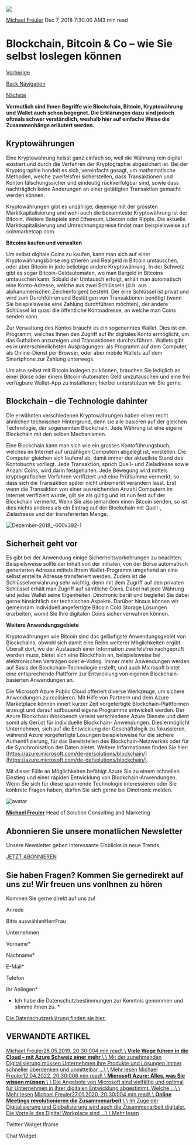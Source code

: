 ![](https://25917640.fs1.hubspotusercontent-eu1.net/hub/25917640/hubfs/csm_AdobeStock_219977235_a1720c0ee3-600x400.webp?width=300&name=csm_AdobeStock_219977235_a1720c0ee3-600x400.webp)

[Michael Freuler](https://blog.dinotronic.ch/author/michael-freuler) Dec 7, 2018 7:30:00 AM3 min read

# Blockchain, Bitcoin & Co – wie Sie selbst loslegen können

[Vorherige](https://blog.dinotronic.ch/blog/trends/digital-workplace-das-buero-der-zukunft-in-der-digitalen-arbeitswelt)

[Back Navigation](https://blog.dinotronic.ch/)

[Nächste](https://blog.dinotronic.ch/blog/digital-workplace/digitale-transformation-der-digital-workplace-als-tueroeffner)

**Vermutlich sind Ihnen Begriffe wie Blockchain, Bitcoin, Kryptowährung und Wallet auch schon begegnet. Die Erklärungen dazu sind jedoch oftmals schwer verständlich, weshalb hier auf einfache Weise die Zusammenhänge erläutert werden.**

## **Kryptowährungen**

Eine Kryptowährung heisst ganz einfach so, weil die Währung rein digital existiert und durch die Verfahren der Kryptographie abgesichert ist. Bei der Kryptographie handelt es sich, vereinfacht gesagt, um mathematische Methoden, welche zweifelsfrei sicherstellen, dass Transaktionen und Konten fälschungssicher und eindeutig rückverfolgbar sind, sowie dass nachträglich keine Änderungen an einer getätigten Transaktion gemacht werden können.

Kryptowährungen gibt es unzählige, diejenige mit der grössten Marktkapitalisierung und wohl auch die bekannteste Kryptowährung ist der Bitcoin. Weitere Beispiele sind Ethereum, Litecoin oder Ripple. Die aktuelle Marktkapitalisierung und Umrechnungspreise findet man beispielsweise auf coinmarketcap.com.

**Bitcoins kaufen und verwalten**

Um selbst digitale Coins zu kaufen, kann man sich auf einer Kryptowährungsbörse registrieren und Realgeld in Bitcoin umtauschen, oder aber Bitcoin in jede beliebige andere Kryptowährung. In der Schweiz gibt es sogar Bitcoin-Geldautomaten, wo man Bargeld in Bitcoins umtauschen kann. Sobald der Umtausch erfolgt, erhält man automatisch eine Konto-Adresse, welche aus zwei Schlüsseln (d.h. aus alphanumerischen Zeichenfolgen) besteht. Der eine Schlüssel ist privat und wird zum Durchführen und Bestätigen von Transaktionen benötigt (wenn Sie beispielsweise eine Zahlung durchführen möchten), der andere Schlüssel ist quasi die öffentliche Kontoadresse, an welche man Coins senden kann.

Zur Verwaltung des Kontos braucht es ein sogenanntes Wallet. Dies ist ein Programm, welches Ihnen den Zugriff auf Ihr digitales Konto ermöglicht, um das Guthaben anzuzeigen und Transaktionen durchzuführen. Wallets gibt es in unterschiedlichsten Ausprägungen: als Programm auf dem Computer, als Online-Dienst per Browser, oder aber mobile Wallets auf dem Smartphone zur Zahlung unterwegs.

Um also selbst mit Bitcoin loslegen zu können, brauchen Sie lediglich an einer Börse oder einem Bitcoin-Automaten Geld umzutauschen und eine frei verfügbare Wallet-App zu installieren; hierbei unterstützen wir Sie gerne.

## **Blockchain – die Technologie dahinter**

Die erwähnten verschiedenen Kryptowährungen haben einen recht ähnlichen technischen Hintergrund, denn sie alle basieren auf der gleichen Technologie, der sogenannten Blockchain. Jede Währung ist eine eigene Blockchain mit den selben Mechanismen.

Eine Blockchain kann man sich wie ein grosses Kontoführungsbuch, welches im Internet auf unzähligen Computern abgelegt ist, vorstellen. Die Computer gleichen sich laufend ab, damit immer der aktuellste Stand des Kontobuchs vorliegt. Jede Transaktion, sprich Quell- und Zieladresse sowie Anzahl Coins, wird darin festgehalten. Jede Bewegung wird mittels kryptografischer Verfahren verifiziert und eine Prüfsumme vermerkt, so dass sich die Transaktion später nicht unbemerkt verändern lässt. Erst wenn die Transaktion von einer ausreichenden Anzahl Computern im Internet verifiziert wurde, gilt sie als gültig und ist nun fest auf der Blockchain vermerkt. Wenn Sie also jemandem einen Bitcoin senden, so ist dies nichts anderes als ein Eintrag auf der Blockchain mit Quell-, Zieladresse und der transferierten Menge.

![Dezember-2018_-600x392-1](https://blog.dinotronic.ch/hs-fs/hubfs/Imported_Blog_Media/Dezember-2018_-600x392-1.jpg?width=600&height=392&name=Dezember-2018_-600x392-1.jpg)

## **Sicherheit geht vor**

Es gibt bei der Anwendung einige Sicherheitsvorkehrungen zu beachten. Beispielsweise sollte der Inhalt von der initialen, von der Börse automatisch generierten Adresse mittels Ihrem Wallet-Programm umgehend an eine selbst erstellte Adresse transferiert werden. Zudem ist die Schlüsselverwahrung sehr wichtig, denn mit dem Zugriff auf den privaten Schlüssel erhält man Zugriff auf sämtliche Coins. Dabei hat jede Währung und jedes Wallet seine Eigenheiten. Dinotronic berät und begleitet Sie dabei gerne hinsichtlich der technischen Aspekte. Darüber hinaus können wir gemeinsam individuell angefertigte Bitcoin Cold Storage Lösungen erarbeiten, womit Sie Ihre digitalen Coins sicher verwahren können.

**Weitere Anwendungsgebiete**

Kryptowährungen wie Bitcoin sind das geläufigste Anwendungsgebiet von Blockchains, obwohl sich damit eine Reihe weiterer Möglichkeiten ergibt. Überall dort, wo der Austausch einer Information zweifelsfrei nachgeprüft werden muss, bietet sich eine Blockchain an, beispielsweise bei elektronischen Verträgen oder e-Voting. Immer mehr Anwendungen werden auf Basis der Blockchain-Technologie erstellt, und auch Microsoft bietet eine entsprechende Plattform zur Entwicklung von eigenen Blockchain-basierten Anwendungen an.

Die Microsoft Azure Public Cloud offeriert diverse Werkzeuge, um sichere Anwendungen zu realisieren. Mit Hilfe von Partnern und dem Azure Marketplace können innert kurzer Zeit vorgefertigte Blockchain-Plattformen erzeugt und darauf aufbauend eigene Programme entwickelt werden. Der Azure Blockchain Workbench vereint verschiedene Azure Dienste und dient somit als Gerüst für individuelle Blockchain- Anwendungen. Dies ermöglicht Unternehmen, sich auf die Entwicklung der Geschäftslogik zu fokussieren, während Azure vorgefertigte Lösungen beispielsweise für die sichere Authentifizierung, für das Bereitstellen des Blockchain-Netzwerkes oder für die Synchronisation der Daten bietet. Weitere Informationen finden Sie hier: [https://azure.microsoft.com/de-de/solutions/blockchain/](https://azure.microsoft.com/de-de/solutions/blockchain/).

Mit dieser Fülle an Möglichkeiten befähigt Azure Sie zu einem schnellen Einstieg und einer rapiden Entwicklung von Blockchain-Anwendungen. Wenn Sie sich für diese spannende Technologie interessieren oder Sie konkrete Fragen haben, dürfen Sie sich gerne bei Dinotronic melden.

![avatar](https://25917640.fs1.hubspotusercontent-eu1.net/hub/25917640/hubfs/01_Visual%20Content/01_Mitarbeiter-Fotos/Michael%20Freuler%20klein.png?width=290&name=Michael%20Freuler%20klein.png)

[**Michael Freuler**](https://blog.dinotronic.ch/author/michael-freuler) Head of Solution Consulting and Marketing

## Abonnieren Sie unsere monatlichen Newsletter

Unsere Newsletter geben interessante Einblicke in neue Trends.

[JETZT ABONNIEREN](https://cta-eu1.hubspot.com/web-interactives/public/v1/track/click?encryptedPayload=AVxigLJJQWeWAyiqJeT5YleRlppeMR3dDBtNUiXcehYZ7AJV8Qs9sLc5t7v%2FBbOqnn8tc0k%2BJ%2Bxy%2BuXVvIpV8GuniyQYUOnPbBm9%2BMY4uDf3wEhUnNIMwwCWQg96MMafcSupqm%2Bx2majw8hKq%2FDZpiDmZ9Gu781CIXSHDMKkkVQaOyztSy7gNoQ3ESZ3v7wqvVo%3D&portalId=25917640&webInteractiveContentId=114201044682&webInteractiveId=151726273754&containerType=EMBEDDED&pageUrl=https%3A%2F%2Fblog.dinotronic.ch%2Fblog%2Ftrends%2Fblockchain-bitcoin-co-wie-sie-selbst-loslegen-koennen&pageTitle=Blockchain%2C+Bitcoin+%26+Co+%E2%80%93+wie+Sie+selbst+loslegen+k%C3%B6nnen&referrer=&userAgent=Mozilla%2F5.0+%28X11%3B+Linux+x86_64%29+AppleWebKit%2F537.36+%28KHTML%2C+like+Gecko%29+Chrome%2F132.0.0.0+Safari%2F537.36&hutk=&hssc=&hstc=&pageId=116867826393)

## Sie haben Fragen? Kommen Sie gernedirekt auf uns zu! Wir freuen uns vonIhnen zu hören

Kommen Sie gerne direkt auf uns zu!

Anrede

Bitte auswählenHerrFrau

Unternehmen

Vorname\*

Nachname\*

E-Mail\*

Telefon

Ihr Anliegen\*

- Ich habe die Datenschutzbestimmungen zur Kenntnis genommen und stimme ihnen zu.
\*

[Die Datenschutzerklärung finden sie hier.](https://dinotronic.ch/datenschutz)

## VERWANDTE ARTIKEL

[Michael Freuler28.05.2019, 20:30:004 min read\\
\\
**Viele Wege führen in die Cloud – mit Azure Schweiz einer mehr** \\
\\
Mit der zunehmenden Digitalisierung müssen Unternehmen ihre Produkte und Lösungen immer schneller überdenken und unmittelbar ...\\
\\
Mehr lesen](https://blog.dinotronic.ch/blog/azure/viele-wege-fuehren-in-die-cloud-mit-azure-schweiz-einer-mehr) [Michael Freuler12.04.2022, 20:30:006 min read\\
\\
**Microsoft Azure: Alles, was Sie wissen müssen** \\
\\
Die Angebote von Microsoft sind vielfältig und optimal für Unternehmen in ihrer digitalen Entwicklung abgestimmt. Welche ...\\
\\
Mehr lesen](https://blog.dinotronic.ch/blog/cloud/microsoft-azure-alles-was-sie-wissen-muessen) [Michael Freuler27.01.2020, 20:30:004 min read\\
\\
**Online Meetings revolutionieren die Zusammenarbeit** \\
\\
Im Zuge der Digitalisierung und Globalisierung wird auch die Zusammenarbeit digitaler. Die Vorteile des Digital Workplace sind ...\\
\\
Mehr lesen](https://blog.dinotronic.ch/blog/digital-workplace/online-meetings-revolutionieren-die-zusammenarbeit)

Twitter Widget Iframe

Chat Widget